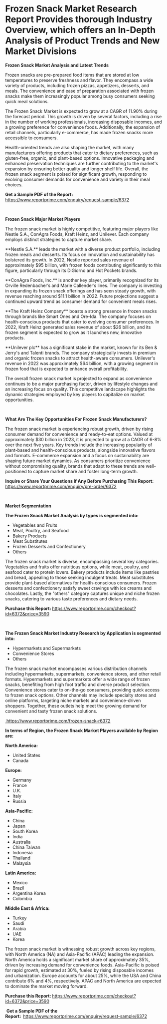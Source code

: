<p><h1>Frozen Snack Market Research Report Provides thorough Industry Overview, which offers an In-Depth Analysis of Product Trends and New Market Divisions</h1></p><p><strong>Frozen Snack Market Analysis and Latest Trends</strong></p>
<p><p>Frozen snacks are pre-prepared food items that are stored at low temperatures to preserve freshness and flavor. They encompass a wide variety of products, including frozen pizzas, appetizers, desserts, and meals. The convenience and ease of preparation associated with frozen snacks make them increasingly popular among busy consumers seeking quick meal solutions.</p><p>The Frozen Snack Market is expected to grow at a CAGR of 11.90% during the forecast period. This growth is driven by several factors, including a rise in the number of working professionals, increasing disposable incomes, and a growing preference for convenience foods. Additionally, the expansion of retail channels, particularly e-commerce, has made frozen snacks more accessible to consumers. </p><p>Health-oriented trends are also shaping the market, with many manufacturers offering products that cater to dietary preferences, such as gluten-free, organic, and plant-based options. Innovative packaging and enhanced preservation techniques are further contributing to the market's expansion by ensuring better quality and longer shelf life. Overall, the frozen snack segment is poised for significant growth, responding to evolving consumer demands for convenience and variety in their meal choices.</p></p>
<p><strong>Get a Sample PDF of the Report:&nbsp;</strong> <a href="https://www.reportprime.com/enquiry/request-sample/6372?utm_campaign=4575&utm_medium=2&utm_source=Github&utm_content=ia&utm_term=15052025&utm_id=frozen-snack">https://www.reportprime.com/enquiry/request-sample/6372</a></p>
<p>&nbsp;</p>
<p><strong>Frozen Snack Major Market Players</strong></p>
<p><p>The frozen snack market is highly competitive, featuring major players like Nestle S.A., ConAgra Foods, Kraft Heinz, and Unilever. Each company employs distinct strategies to capture market share.</p><p>**Nestle S.A.** leads the market with a diverse product portfolio, including frozen meals and desserts. Its focus on innovation and sustainability has bolstered its growth. In 2022, Nestle reported sales revenue of approximately $95 billion, with frozen foods contributing significantly to this figure, particularly through its DiGiorno and Hot Pockets brands.</p><p>**ConAgra Foods, Inc.** is another key player, primarily recognized for its Orville Redenbacher’s and Marie Callender’s lines. The company is investing in expanding its frozen snack offerings and has seen steady growth, with revenue reaching around $11.1 billion in 2022. Future projections suggest a continued upward trend as consumer demand for convenient meals rises.</p><p>**The Kraft Heinz Company** boasts a strong presence in frozen snacks through brands like Smart Ones and Ore-Ida. The company focuses on health-conscious products that cater to evolving consumer preferences. In 2022, Kraft Heinz generated sales revenue of about $26 billion, and its frozen segment is expected to grow as it launches new, innovative products.</p><p>**Unilever plc** has a significant stake in the market, known for its Ben & Jerry's and Talenti brands. The company strategically invests in premium and organic frozen snacks to attract health-aware consumers. Unilever's revenue in 2022 was approximately $64 billion, with a growing segment in frozen food that is expected to enhance overall profitability.</p><p>The overall frozen snack market is projected to expand as convenience continues to be a major purchasing factor, driven by lifestyle changes and an increasing focus on quality. This competitive landscape highlights the dynamic strategies employed by key players to capitalize on market opportunities.</p></p>
<p>&nbsp;</p>
<p><strong>What Are The Key Opportunities For Frozen Snack Manufacturers?</strong></p>
<p><p>The frozen snack market is experiencing robust growth, driven by rising consumer demand for convenience and ready-to-eat options. Valued at approximately $30 billion in 2023, it is projected to grow at a CAGR of 6-8% over the next five years. Key trends include the increasing popularity of plant-based and health-conscious products, alongside innovative flavors and formats. E-commerce expansion and a focus on sustainability are shaping future market dynamics. As consumers prioritize convenience without compromising quality, brands that adapt to these trends are well-positioned to capture market share and foster long-term growth.</p></p>
<p><strong>Inquire or Share Your Questions If Any Before Purchasing This Report:</strong> <a href="https://www.reportprime.com/enquiry/pre-order/6372?utm_campaign=4575&utm_medium=2&utm_source=Github&utm_content=ia&utm_term=15052025&utm_id=frozen-snack">https://www.reportprime.com/enquiry/pre-order/6372</a></p>
<p>&nbsp;</p>
<p><strong>Market Segmentation</strong></p>
<p><strong>The Frozen Snack Market Analysis by types is segmented into:</strong></p>
<p><ul><li>Vegetables and Fruits</li><li>Meat, Poultry, and Seafood</li><li>Bakery Products</li><li>Meat Substitutes</li><li>Frozen Desserts and Confectionery</li><li>Others</li></ul></p>
<p><p>The frozen snack market is diverse, encompassing several key categories. Vegetables and fruits offer nutritious options, while meat, poultry, and seafood cater to protein lovers. Bakery products include items like pastries and bread, appealing to those seeking indulgent treats. Meat substitutes provide plant-based alternatives for health-conscious consumers. Frozen desserts and confectionery satisfy sweet cravings with ice creams and chocolates. Lastly, the "others" category captures unique and niche frozen snacks, catering to various taste preferences and dietary needs.</p></p>
<p><strong>Purchase this Report:&nbsp;</strong><a href="https://www.reportprime.com/checkout?id=6372&price=3590&utm_campaign=4575&utm_medium=2&utm_source=Github&utm_content=ia&utm_term=15052025&utm_id=frozen-snack">https://www.reportprime.com/checkout?id=6372&price=3590</a></p>
<p>&nbsp;</p>
<p><strong>The Frozen Snack Market Industry Research by Application is segmented into:</strong></p>
<p><ul><li>Hypermarkets and Supermarkets</li><li>Convenience Stores</li><li>Others</li></ul></p>
<p><p>The frozen snack market encompasses various distribution channels including hypermarkets, supermarkets, convenience stores, and other retail formats. Hypermarkets and supermarkets offer a wide range of frozen snacks, benefiting from high foot traffic and diverse product selection. Convenience stores cater to on-the-go consumers, providing quick access to frozen snack options. Other channels may include specialty stores and online platforms, targeting niche markets and convenience-driven shoppers. Together, these outlets help meet the growing demand for convenient and tasty frozen snack solutions.</p></p>
<p><a href="https://www.reportprime.com/frozen-snack-r6372?utm_campaign=4575&utm_medium=2&utm_source=Github&utm_content=ia&utm_term=15052025&utm_id=frozen-snack">&nbsp;https://www.reportprime.com/frozen-snack-r6372</a></p>
<p><strong>In terms of Region, the Frozen Snack Market Players available by Region are:</strong></p>
<p>
    <p> <strong> North America: </strong>
        <ul>
            <li>United States</li>
            <li>Canada</li>
        </ul>
        </p> 
    <p> <strong> Europe: </strong>
        <ul>
            <li>Germany</li>
            <li>France</li>
            <li>U.K.</li>
            <li>Italy</li>
            <li>Russia</li>
        </ul>
        </p> 
    <p> <strong> Asia-Pacific: </strong>
        <ul>
            <li>China</li>
            <li>Japan</li>
            <li>South Korea</li>
            <li>India</li>
            <li>Australia</li>
            <li>China Taiwan</li>
            <li>Indonesia</li>
            <li>Thailand</li>
            <li>Malaysia</li>
        </ul>
        </p> 
    <p> <strong> Latin America: </strong>
        <ul>
            <li>Mexico</li>
            <li>Brazil</li>
            <li>Argentina Korea</li>
            <li>Colombia</li>
        </ul>
        </p> 
    <p> <strong> Middle East & Africa: </strong>
        <ul>
            <li>Turkey</li>
            <li>Saudi</li>
            <li>Arabia</li>
            <li>UAE</li>
            <li>Korea</li>
        </ul>
    </p>
    </p>
<p><p>The frozen snack market is witnessing robust growth across key regions, with North America (NA) and Asia-Pacific (APAC) leading the expansion. North America holds a significant market share of approximately 35%, driven by increasing demand for convenience foods. Asia-Pacific is poised for rapid growth, estimated at 30%, fueled by rising disposable incomes and urbanization. Europe accounts for about 25%, while the USA and China contribute 6% and 4%, respectively. APAC and North America are expected to dominate the market moving forward.</p></p>
<p><strong>Purchase this Report: </strong><a href="https://www.reportprime.com/checkout?id=6372&price=3590&utm_campaign=4575&utm_medium=2&utm_source=Github&utm_content=ia&utm_term=15052025&utm_id=frozen-snack">https://www.reportprime.com/checkout?id=6372&price=3590</a></p>
<p>&nbsp;<strong>Get a Sample PDF of the Report:&nbsp;&nbsp;</strong><a href="https://www.reportprime.com/enquiry/request-sample/6372?utm_campaign=4575&utm_medium=2&utm_source=Github&utm_content=ia&utm_term=15052025&utm_id=frozen-snack">https://www.reportprime.com/enquiry/request-sample/6372</a></p>
<p><strong></strong></p>
<p><p></p><p></p><p></p></p>
